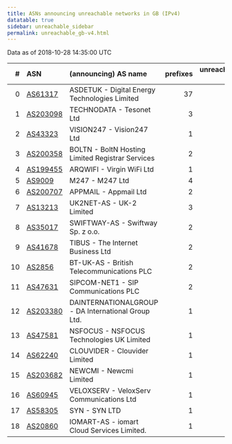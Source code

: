 ```yaml
---
title: ASNs announcing unreachable networks in GB (IPv4)
datatable: true
sidebar: unreachable_sidebar
permalink: unreachable_gb-v4.html
---
```


Data as of 2018-10-28 14:35:00 UTC


<div class="datatable-begin"></div>

|   # | ASN                                      | (announcing) AS name                               |   prefixes |   unreachable /24s |
|----:|:-----------------------------------------|:---------------------------------------------------|-----------:|-------------------:|
|   0 | [AS61317](unreachable_AS61317-v4.html)   | ASDETUK - Digital Energy Technologies Limited      |         37 |                166 |
|   1 | [AS203098](unreachable_AS203098-v4.html) | TECHNODATA - Tesonet Ltd                           |          3 |                 12 |
|   2 | [AS43323](unreachable_AS43323-v4.html)   | VISION247 - Vision247 Ltd                          |          1 |                  8 |
|   3 | [AS200358](unreachable_AS200358-v4.html) | BOLTN - BoltN Hosting Limited Registrar Services   |          2 |                  4 |
|   4 | [AS199455](unreachable_AS199455-v4.html) | ARQWIFI - Virgin WiFi Ltd                          |          1 |                  4 |
|   5 | [AS9009](unreachable_AS9009-v4.html)     | M247 - M247 Ltd                                    |          4 |                  4 |
|   6 | [AS200707](unreachable_AS200707-v4.html) | APPMAIL - Appmail Ltd                              |          2 |                  3 |
|   7 | [AS13213](unreachable_AS13213-v4.html)   | UK2NET-AS - UK-2 Limited                           |          3 |                  3 |
|   8 | [AS35017](unreachable_AS35017-v4.html)   | SWIFTWAY-AS - Swiftway Sp. z o.o.                  |          2 |                  3 |
|   9 | [AS41678](unreachable_AS41678-v4.html)   | TIBUS - The Internet Business Ltd                  |          2 |                  2 |
|  10 | [AS2856](unreachable_AS2856-v4.html)     | BT-UK-AS - British Telecommunications PLC          |          2 |                  2 |
|  11 | [AS47631](unreachable_AS47631-v4.html)   | SIPCOM-NET1 - SIP Communications PLC               |          2 |                  2 |
|  12 | [AS203380](unreachable_AS203380-v4.html) | DAINTERNATIONALGROUP - DA International Group Ltd. |          1 |                  1 |
|  13 | [AS47581](unreachable_AS47581-v4.html)   | NSFOCUS - NSFOCUS Technologies UK Limited          |          1 |                  1 |
|  14 | [AS62240](unreachable_AS62240-v4.html)   | CLOUVIDER - Clouvider Limited                      |          1 |                  1 |
|  15 | [AS203682](unreachable_AS203682-v4.html) | NEWCMI - Newcmi Limited                            |          1 |                  1 |
|  16 | [AS60945](unreachable_AS60945-v4.html)   | VELOXSERV - VeloxServ Communications Ltd           |          1 |                  1 |
|  17 | [AS58305](unreachable_AS58305-v4.html)   | SYN - SYN LTD                                      |          1 |                  1 |
|  18 | [AS20860](unreachable_AS20860-v4.html)   | IOMART-AS - iomart Cloud Services Limited.         |          1 |                  1 |

<div class="datatable-end"></div>